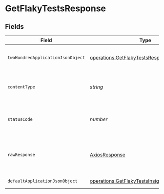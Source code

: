 # GetFlakyTestsResponse


## Fields

| Field                                                                                                        | Type                                                                                                         | Required                                                                                                     | Description                                                                                                  |
| ------------------------------------------------------------------------------------------------------------ | ------------------------------------------------------------------------------------------------------------ | ------------------------------------------------------------------------------------------------------------ | ------------------------------------------------------------------------------------------------------------ |
| `twoHundredApplicationJsonObject`                                                                            | [operations.GetFlakyTestsResponseBody](../../models/operations/getflakytestsresponsebody.md)                 | :heavy_minus_sign:                                                                                           | A list of flaky tests for a project                                                                          |
| `contentType`                                                                                                | *string*                                                                                                     | :heavy_check_mark:                                                                                           | HTTP response content type for this operation                                                                |
| `statusCode`                                                                                                 | *number*                                                                                                     | :heavy_check_mark:                                                                                           | HTTP response status code for this operation                                                                 |
| `rawResponse`                                                                                                | [AxiosResponse](https://axios-http.com/docs/res_schema)                                                      | :heavy_minus_sign:                                                                                           | Raw HTTP response; suitable for custom response parsing                                                      |
| `defaultApplicationJsonObject`                                                                               | [operations.GetFlakyTestsInsightsResponseBody](../../models/operations/getflakytestsinsightsresponsebody.md) | :heavy_minus_sign:                                                                                           | Error response.                                                                                              |